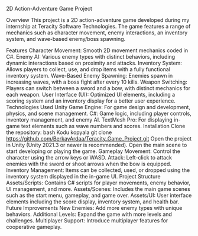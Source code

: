 2D Action-Adventure Game Project

Overview
This project is a 2D action-adventure game developed during my internship at Teracity Software Technologies. The game features a range of mechanics such as character movement, enemy interactions, an inventory system, and wave-based enemy/boss spawning.

Features
Character Movement: Smooth 2D movement mechanics coded in C#.
Enemy AI: Various enemy types with distinct behaviors, including dynamic interactions based on proximity and attacks.
Inventory System: Allows players to collect, use, and drop items with a fully functional inventory system.
Wave-Based Enemy Spawning: Enemies spawn in increasing waves, with a boss fight after every 10 kills.
Weapon Switching: Players can switch between a sword and a bow, with distinct mechanics for each weapon.
User Interface (UI): Optimized UI elements, including a scoring system and an inventory display for a better user experience.
Technologies Used
Unity Game Engine: For game design and development, physics, and scene management.
C#: Game logic, including player controls, inventory management, and enemy AI.
TextMesh Pro: For displaying in-game text elements such as wave numbers and scores.
Installation
Clone the repository:
bash
Kodu kopyala
git clone https://github.com/BerkayArdaa/Teracity_Game_Project.git
Open the project in Unity (Unity 2021.3 or newer is recommended).
Open the main scene to start developing or playing the game.
Gameplay
Movement: Control the character using the arrow keys or WASD.
Attack: Left-click to attack enemies with the sword or shoot arrows when the bow is equipped.
Inventory Management: Items can be collected, used, or dropped using the inventory system displayed in the in-game UI.
Project Structure
Assets/Scripts: Contains C# scripts for player movements, enemy behavior, UI management, and more.
Assets/Scenes: Includes the main game scenes such as the start menu, gameplay, and game over.
Assets/UI: User interface elements including the score display, inventory system, and health bar.
Future Improvements
New Enemies: Add more enemy types with unique behaviors.
Additional Levels: Expand the game with more levels and challenges.
Multiplayer Support: Introduce multiplayer features for cooperative gameplay.
